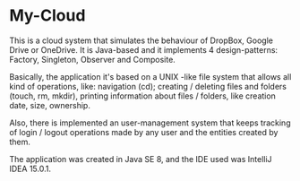 # My-Cloud
This is a cloud system that simulates the behaviour of DropBox, Google Drive or OneDrive. It is Java-based
and it implements 4 design-patterns: Factory, Singleton, Observer and Composite.

Basically, the application it's based on a UNIX -like file system that allows all kind of operations, like: navigation (cd);
creating / deleting files and folders (touch, rm, mkdir), printing information about files / folders, like creation date, size, 
ownership.

Also, there is implemented an user-management system that keeps tracking of login / logout operations made by any user and the entities
created by them.

The application was created in Java SE 8, and the IDE used was IntelliJ IDEA 15.0.1.